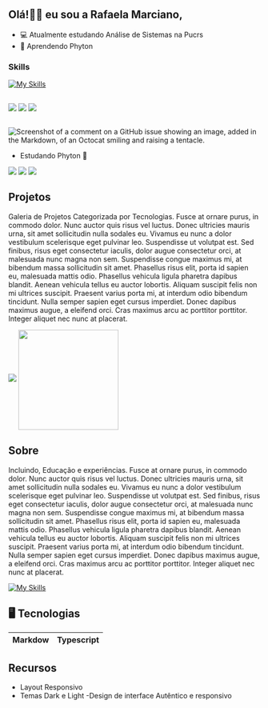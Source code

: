 
## Olá!👋🏻 eu sou a Rafaela Marciano,

- 💻 Atualmente estudando Análise de Sistemas na Pucrs 
- 🐍 Aprendendo Phyton

###  Skills
[![My Skills](https://skillicons.dev/icons?i=html,css,py,js,git,aws,figma)](https://skillicons.dev)
##
<div> 
  <a href="www.linkedin.com/in/rafaela-de-campos-marcian" target="_blank"><img src="https://img.shields.io/badge/-LinkedIn-%230077B5?style=for-the-badge&logo=linkedin&logoColor=white" target="_blank"></a>
    <a href = "mailto:rafaeladecamposm@gmail.com"><img src="https://img.shields.io/badge/-Gmail-%23333?style=for-the-badge&logo=gmail&logoColor=white" target="_blank"></a>
 <a href="[https://discord.gg/wagxzStdcR](https://discord.com/channels/@me)" target="_blank"><img src="https://img.shields.io/badge/Discord-7289DA?style=for-the-badge&logo=discord&logoColor=white" target="_blank"></a> 
  
 ##

![Screenshot of a comment on a GitHub issue showing an image, added in the Markdown, of an Octocat smiling and raising a tentacle.](https://i.pinimg.com/originals/44/02/38/440238051324c3ff684314e410c1115b.jpg)

- Estudando Phyton 🐍

<div> 
  <a href="www.linkedin.com/in/rafaela-de-campos-marcian" target="_blank"><img src="https://img.shields.io/badge/-LinkedIn-%230077B5?style=for-the-badge&logo=linkedin&logoColor=white" target="_blank"></a>
    <a href = "mailto:rafaeladecamposm@gmail.com"><img src="https://img.shields.io/badge/-Gmail-%23333?style=for-the-badge&logo=gmail&logoColor=white" target="_blank"></a>
 <a href="[https://discord.gg/wagxzStdcR](https://discord.com/channels/@me)" target="_blank"><img src="https://img.shields.io/badge/Discord-7289DA?style=for-the-badge&logo=discord&logoColor=white" target="_blank"></a> 

   

  
## Projetos


Galeria de Projetos Categorizada por Tecnologias.
Fusce at ornare purus, in commodo dolor. Nunc auctor quis risus vel luctus. Donec ultricies mauris urna, sit amet sollicitudin nulla sodales eu. Vivamus eu nunc a dolor vestibulum scelerisque eget pulvinar leo. Suspendisse ut volutpat est. Sed finibus, risus eget consectetur iaculis, dolor augue consectetur orci, at malesuada nunc magna non sem. Suspendisse congue maximus mi, at bibendum massa sollicitudin sit amet. Phasellus risus elit, porta id sapien eu, malesuada mattis odio. Phasellus vehicula ligula pharetra dapibus blandit. Aenean vehicula tellus eu auctor lobortis. Aliquam suscipit felis non mi ultrices suscipit. Praesent varius porta mi, at interdum odio bibendum tincidunt. Nulla semper sapien eget cursus imperdiet. Donec dapibus maximus augue, a eleifend orci. Cras maximus arcu ac porttitor porttitor. Integer aliquet nec nunc at placerat.


  <img src="https://github-readme-stats.vercel.app/api?username=rafaellacampos&show_icons=true&theme=dracula" />
</picture>
<a href="https://github.com/rafaela255/convoychat">
  <img height=200 align="center" src="https://github-readme-stats.vercel.app/api/top-langs?username=rafaellacampos&layout=compact&langs_count=8&card_width=320" />
</a>

## Sobre

Incluindo, Educação e experiências.
Fusce at ornare purus, in commodo dolor. Nunc auctor quis risus vel luctus. Donec ultricies mauris urna, sit amet sollicitudin nulla sodales eu. Vivamus eu nunc a dolor vestibulum scelerisque eget pulvinar leo. Suspendisse ut volutpat est. Sed finibus, risus eget consectetur iaculis, dolor augue consectetur orci, at malesuada nunc magna non sem. Suspendisse congue maximus mi, at bibendum massa sollicitudin sit amet. Phasellus risus elit, porta id sapien eu, malesuada mattis odio. Phasellus vehicula ligula pharetra dapibus blandit. Aenean vehicula tellus eu auctor lobortis. Aliquam suscipit felis non mi ultrices suscipit. Praesent varius porta mi, at interdum odio bibendum tincidunt. Nulla semper sapien eget cursus imperdiet. Donec dapibus maximus augue, a eleifend orci. Cras maximus arcu ac porttitor porttitor. Integer aliquet nec nunc at placerat.



[![My Skills](https://skillicons.dev/icons?i=js,html,instagram,wasm)](https://skillicons.dev)

  

  
</div>

## 🖥 Tecnologias

| Markdow | Typescript |
|---------|------------|

## Recursos
- Layout Responsivo
- Temas Dark e Light
-Design de interface Autêntico e responsivo
